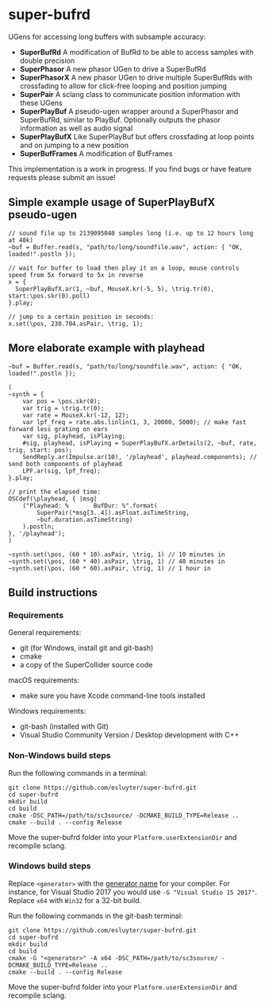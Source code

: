 # super-bufrd
UGens for accessing long buffers with subsample accuracy:
- **SuperBufRd** A modification of BufRd to be able to access samples with double precision
- **SuperPhasor** A new phasor UGen to drive a SuperBufRd
- **SuperPhasorX** A new phasor UGen to drive multiple SuperBufRds with crossfading to allow for click-free looping and position jumping
- **SuperPair** A sclang class to communicate position information with these UGens
- **SuperPlayBuf** A pseudo-ugen wrapper around a SuperPhasor and SuperBufRd, similar to PlayBuf. Optionally outputs the phasor information as well as audio signal
- **SuperPlayBufX** Like SuperPlayBuf but offers crossfading at loop points and on jumping to a new position
- **SuperBufFrames** A modification of BufFrames

This implementation is a work in progress. If you find bugs or have feature requests please submit an issue!

## Simple example usage of SuperPlayBufX pseudo-ugen
```supercollider
// sound file up to 2139095040 samples long (i.e. up to 12 hours long at 48k)
~buf = Buffer.read(s, "path/to/long/soundfile.wav", action: { "OK, loaded!".postln });

// wait for buffer to load then play it on a loop, mouse controls speed from 5x forward to 5x in reverse
x = {
  SuperPlayBufX.ar(1, ~buf, MouseX.kr(-5, 5), \trig.tr(0), start:\pos.skr(0).poll)
}.play;

// jump to a certain position in seconds:
x.set(\pos, 230.704.asPair, \trig, 1);
```

## More elaborate example with playhead
```supercollider
~buf = Buffer.read(s, "path/to/long/soundfile.wav", action: { "OK, loaded!".postln });

(
~synth = {
    var pos = \pos.skr(0);
    var trig = \trig.tr(0);
    var rate = MouseX.kr(-12, 12);
    var lpf_freq = rate.abs.linlin(1, 3, 20000, 5000); // make fast forward less grating on ears
    var sig, playhead, isPlaying;
    #sig, playhead, isPlaying = SuperPlayBufX.arDetails(2, ~buf, rate, trig, start: pos);
    SendReply.ar(Impulse.ar(10), '/playhead', playhead.components); // send both components of playhead
    LPF.ar(sig, lpf_freq);
}.play;

// print the elapsed time:
OSCdef(\playhead, { |msg|
    ("Playhead: %       BufDur: %".format(
        SuperPair(*msg[3..4]).asFloat.asTimeString,
        ~buf.duration.asTimeString)
    ).postln;
}, '/playhead');
)

~synth.set(\pos, (60 * 10).asPair, \trig, 1) // 10 minutes in
~synth.set(\pos, (60 * 40).asPair, \trig, 1) // 40 minutes in
~synth.set(\pos, (60 * 60).asPair, \trig, 1) // 1 hour in
```

## Build instructions

### Requirements

General requirements:
- git (for Windows, install git and git-bash)
- cmake
- a copy of the SuperCollider source code

macOS requirements:
- make sure you have Xcode command-line tools installed

Windows requirements:
- git-bash (installed with Git)
- Visual Studio Community Version / Desktop development with C++

### Non-Windows build steps

Run the following commands in a terminal:
```
git clone https://github.com/esluyter/super-bufrd.git
cd super-bufrd
mkdir build
cd build
cmake -DSC_PATH=/path/to/sc3source/ -DCMAKE_BUILD_TYPE=Release ..
cmake --build . --config Release
```
Move the super-bufrd folder into your `Platform.userExtensionDir` and recompile sclang.

### Windows build steps

Replace `<generator>` with the
[generator name](https://cmake.org/cmake/help/latest/manual/cmake-generators.7.html#visual-studio-generators) for your
compiler. For instance, for Visual Studio 2017 you would use `-G "Visual Studio 15 2017"`. Replace `x64` with `Win32`
for a 32-bit build.

Run the following commands in the git-bash terminal:
```
git clone https://github.com/esluyter/super-bufrd.git
cd super-bufrd
mkdir build
cd build
cmake -G "<generator>" -A x64 -DSC_PATH=/path/to/sc3source/ -DCMAKE_BUILD_TYPE=Release ..
cmake --build . --config Release
```
Move the super-bufrd folder into your `Platform.userExtensionDir` and recompile sclang.
